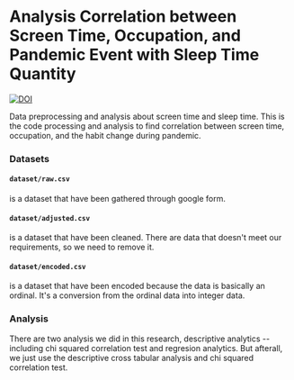 # Analysis Correlation between Screen Time, Occupation, and Pandemic Event with Sleep Time Quantity


[![DOI](https://zenodo.org/badge/308826563.svg)](https://zenodo.org/badge/latestdoi/308826563)


Data preprocessing and analysis about screen time and sleep time. 
This is the code processing and analysis to find correlation between screen time, occupation, and the habit change during pandemic.

### Datasets
#### `dataset/raw.csv` 
is a dataset that have been gathered through google form.

#### `dataset/adjusted.csv` 
is a dataset that have been cleaned. There are data that doesn't meet our requirements, so we need to remove it. 

#### `dataset/encoded.csv` 
is a dataset that have been encoded because the data is basically an ordinal. It's a conversion from the ordinal data into integer data.


###  Analysis
There are two analysis we did in this research, descriptive analytics -- including chi squared correlation test and regresion analytics. 
But afterall, we just use the descriptive cross tabular analysis and chi squared correlation test.
